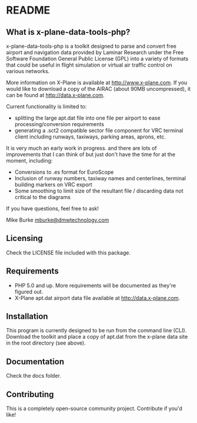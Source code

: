 README
======

What is x-plane-data-tools-php?
-------------------------------
x-plane-data-tools-php is a toolkit designed to parse and convert free airport and navigation data provided by Laminar Research under the Free Software Foundation General Public License (GPL) into a variety of formats that could be useful in flight simulation or virtual air traffic control on various networks.  

More information on X-Plane is available at http://www.x-plane.com.
If you would like to download a copy of the AIRAC (about 90MB uncompressed), it can be found at http://data.x-plane.com.

Current functionality is limited to:
- splitting the large apt.dat file into one file per airport to ease processing/conversion requirements
- generating a .sct2 compatible sector file component for VRC terminal client including runways, taxiways, parking areas, aprons, etc.

It is very much an early work in progress.  and there are lots of improvements that I can think of but just don't have the time for at the moment, including:
- Conversions to .es format for EuroScope
- Inclusion of runway numbers, taxiway names and centerlines, terminal building markers on VRC export
- Some smoothing to limit size of the resultant file / discarding data not critical to the diagrams

If you have questions, feel free to ask!

Mike Burke <mburke@dmwtechnology.com>

Licensing
------------
Check the LICENSE file included with this package.

Requirements
------------
- PHP 5.0 and up. More requirements will be documented as they're figured out.
- X-Plane apt.dat airport data file available at http://data.x-plane.com.

Installation
------------
This program is currently designed to be run from the command line (CLI).  Download the toolkit and place a copy of apt.dat from the x-plane data site in the root directory (see above).

Documentation
-------------
Check the docs folder.

Contributing
------------
This is a completely open-source community project.  Contribute if you'd like!  
